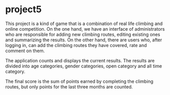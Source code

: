 # project5

This project is a kind of game that is a combination of real life climbing and online competition. On the one hand, we have an interface of administrators who are responsible for adding new climbing routes, editing existing ones and summarizing the results. On the other hand, there are users who, after logging in, can add the climbing routes they have covered, rate and comment on them.

The application counts and displays the current results. The results are divided into age categories, gender categories, open category and all time category.

The final score is the sum of points earned by completing the climbing routes, but only points for the last three months are counted.